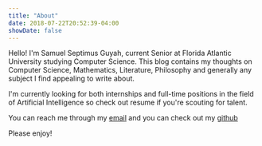 ```yaml
---
title: "About"
date: 2018-07-22T20:52:39-04:00
showDate: false
---
```


Hello! I'm Samuel Septimus Guyah, current Senior at Florida Atlantic University studying Computer Science. This blog contains my thoughts on Computer Science, Mathematics, Literature, Philosophy and generally any subject I find appealing to write about. 

I'm currently looking for both internships and full-time positions in the field of Artificial Intelligence so check out resume if you're scouting for talent.

You can reach me through my [email](mailto:septimusguy@gmail.com) and you can check out my [github](https://github.com/ChiefMateStarbuck/)

Please enjoy!